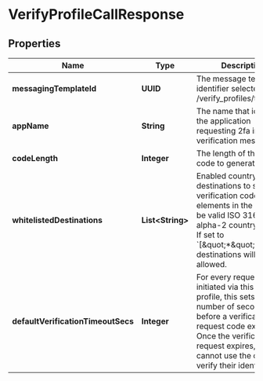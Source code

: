 

# VerifyProfileCallResponse


## Properties

| Name | Type | Description | Notes |
|------------ | ------------- | ------------- | -------------|
|**messagingTemplateId** | **UUID** | The message template identifier selected from /verify_profiles/templates |  [optional] |
|**appName** | **String** | The name that identifies the application requesting 2fa in the verification message. |  [optional] |
|**codeLength** | **Integer** | The length of the verify code to generate. |  [optional] |
|**whitelistedDestinations** | **List&lt;String&gt;** | Enabled country destinations to send verification codes. The elements in the list must be valid ISO 3166-1 alpha-2 country codes. If set to &#x60;[\&quot;*\&quot;]&#x60;, all destinations will be allowed. |  [optional] |
|**defaultVerificationTimeoutSecs** | **Integer** | For every request that is initiated via this Verify profile, this sets the number of seconds before a verification request code expires. Once the verification request expires, the user cannot use the code to verify their identity. |  [optional] |



